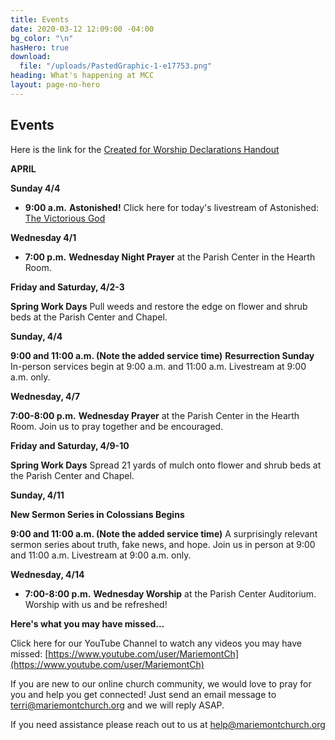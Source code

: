 ```yaml
---
title: Events
date: 2020-03-12 12:09:00 -04:00
bg_color: "\n"
hasHero: true
download:
  file: "/uploads/PastedGraphic-1-e17753.png"
heading: What's happening at MCC
layout: page-no-hero
---
```


## Events

Here is the link for the [Created for Worship Declarations Handout](https://drive.google.com/file/d/1bCTQeDUK1bBI30rwqdyiVlecur89yNSl/view?usp=sharing)


**APRIL**

**Sunday 4/4** 

* **9:00 a.m.** **Astonished!**
Click here for today's livestream of Astonished:[ The Victorious God](https://youtu.be/bbBhdFN99CU://)

**Wednesday 4/1** 

* **7:00 p.m.** **Wednesday Night Prayer** at the Parish Center in the Hearth Room.

**Friday and Saturday, 4/2-3**

**Spring Work Days** Pull weeds and restore the edge on flower and shrub beds at the Parish Center and Chapel.

**Sunday, 4/4**

**9:00 and 11:00 a.m. (Note the added service time)**
**Resurrection Sunday** In-person services begin at 9:00 a.m. and 11:00 a.m. Livestream at 9:00 a.m. only.

**Wednesday, 4/7**

**7:00-8:00 p.m.** **Wednesday Prayer** at the Parish Center in the Hearth Room. Join us to pray together and be encouraged.

**Friday and Saturday, 4/9-10**

**Spring Work Days** Spread 21 yards of mulch onto flower and shrub beds at the Parish Center and Chapel.

**Sunday, 4/11**

**New Sermon Series in Colossians Begins** 

**9:00 and 11:00 a.m. (Note the added service time)** 
A surprisingly relevant sermon series about truth, fake news, and hope. Join us in person at 9:00 and 11:00 a.m. Livestream at 9:00 a.m. only.

**Wednesday, 4/14**

* **7:00-8:00 p.m.** **Wednesday Worship** at the Parish Center Auditorium.  Worship with us and be refreshed!

**Here's what you may have missed...**

Click here for our YouTube Channel to watch any videos you may have missed:
[https://www.youtube.com/user/MariemontCh](https://www.youtube.com/user/MariemontCh)

If you are new to our online church community, we would love to pray for you and help you get connected! Just send an email message to [terri@mariemontchurch.org](http://terri@mariemontchurch.org) and we will reply ASAP.

If you need assistance please reach out to us at [help@mariemontchurch.org](http://help@mariemontchurch.org)

